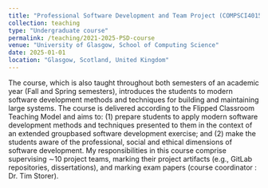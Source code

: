 ```yaml
---
title: "Professional Software Development and Team Project (COMPSCI4015, 2021-2025, approx. 300 Students)"
collection: teaching
type: "Undergraduate course"
permalink: /teaching/2021-2025-PSD-course
venue: "University of Glasgow, School of Computing Science"
date: 2025-01-01
location: "Glasgow, Scotland, United Kingdom"
---
```

The course, which is also taught throughout both semesters of an academic year (Fall and Spring semesters), introduces the students to modern software development methods and techniques for building and maintaining large systems. 
The course is delivered according to the Flipped Classroom Teaching Model and aims to: (1) prepare students to apply modern software development methods and techniques presented to them in the context of an extended groupbased software 
development exercise; and (2) make the students aware of the professional, social and ethical dimensions of software development. My responsibilities in this course comprise supervising ∼10 project teams, marking their project artifacts 
(e.g., GitLab repositories, dissertations), and marking exam papers (course coordinator : Dr. Tim Storer).
